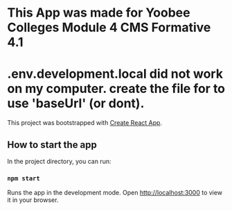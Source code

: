 # This App was made for Yoobee Colleges Module 4 CMS Formative 4.1

# .env.development.local did not work on my computer. create the file for to use 'baseUrl' (or dont).


This project was bootstrapped with [Create React App](https://github.com/facebook/create-react-app).

## How to start the app

In the project directory, you can run:

### `npm start`

Runs the app in the development mode.
Open [http://localhost:3000](http://localhost:3000) to view it in your browser.